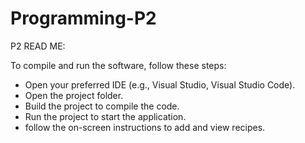 # Programming-P2
P2 READ ME:

To compile and run the software, follow these steps:
- ﻿﻿Open your preferred IDE (e.g., Visual Studio, Visual Studio Code).
- ﻿﻿Open the project folder.
- ﻿﻿Build the project to compile the code.
- ﻿﻿Run the project to start the application.
- ﻿follow the on-screen instructions to add and view recipes.
